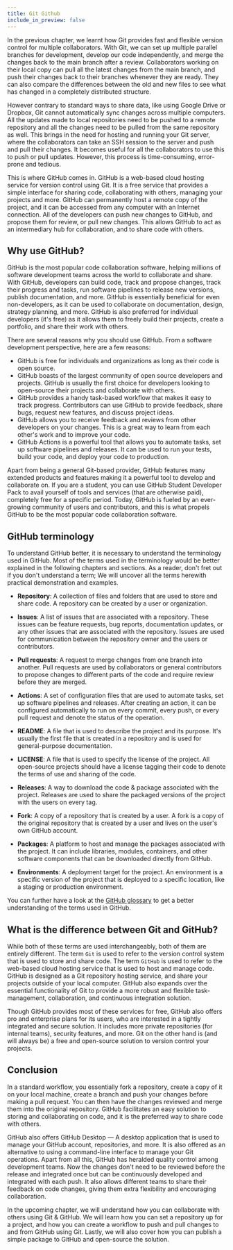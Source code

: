 ```yaml
---
title: Git Github
include_in_preview: false
---
```


In the previous chapter, we learnt how Git provides fast and flexible version control for multiple collaborators. With Git, we can set up multiple parallel branches for development, develop our code independently, and merge the changes back to the main branch after a review. Collaborators working on their local copy can pull all the latest changes from the main branch, and push their changes back to their branches whenever they are ready. They can also compare the differences between the old and new files to see what has changed in a completely distributed structure.

However contrary to standard ways to share data, like using Google Drive or Dropbox, Git cannot automatically sync changes across multiple computers. All the updates made to local repositories need to be pushed to a remote repository and all the changes need to be pulled from the same repository as well. This brings in the need for hosting and running your Git server, where the collaborators can take an SSH session to the server and push and pull their changes. It becomes useful for all the collaborators to use this to push or pull updates. However, this process is time-consuming, error-prone and tedious. 

This is where GitHub comes in. GitHub is a web-based cloud hosting service for version control using Git. It is a free service that provides a simple interface for sharing code, collaborating with others, managing your projects and more. GitHub can permanently host a remote copy of the project, and it can be accessed from any computer with an Internet connection. All of the developers can push new changes to GitHub, and propose them for review, or pull new changes. This allows GitHub to act as an intermediary hub for collaboration, and to share code with others.

## Why use GitHub?

GitHub is the most popular code collaboration software, helping millions of software development teams across the world to collaborate and share. With GitHub, developers can build code, track and propose changes, track their progress and tasks, run software pipelines to release new versions, publish documentation, and more. GitHub is essentially beneficial for even non-developers, as it can be used to collaborate on documentation, design, strategy planning, and more. GitHub is also preferred for individual developers (it's free) as it allows them to freely build their projects, create a portfolio, and share their work with others.

There are several reasons why you should use GitHub. From a software development perspective, here are a few reasons:

- GitHub is free for individuals and organizations as long as their code is open source.
- GitHub boasts of the largest community of open source developers and projects. GitHub is usually the first choice for developers looking to open-source their projects and collaborate with others.
- GitHub provides a handy task-based workflow that makes it easy to track progress. Contributors can use GitHub to provide feedback, share bugs, request new features, and discuss project ideas.
- GitHub allows you to receive feedback and reviews from other developers on your changes. This is a great way to learn from each other's work and to improve your code.
- GitHub Actions is a powerful tool that allows you to automate tasks, set up software pipelines and releases. It can be used to run your tests, build your code, and deploy your code to production.

Apart from being a general Git-based provider, GitHub features many extended products and features making it a powerful tool to develop and collaborate on. If you are a student, you can use GitHub Student Developer Pack to avail yourself of tools and services (that are otherwise paid), completely free for a specific period. Today, GitHub is fueled by an ever-growing community of users and contributors, and this is what propels GitHub to be the most popular code collaboration software.

## GitHub terminology

To understand GitHub better, it is necessary to understand the terminology used in GitHub. Most of the terms used in the terminology would be better explained in the following chapters and sections. As a reader, don't fret out if you don't understand a term; We will uncover all the terms herewith practical demonstration and examples.

- **Repository**: A collection of files and folders that are used to store and share code. A repository can be created by a user or organization.

- **Issues**: A list of issues that are associated with a repository. These issues can be feature requests, bug reports, documentation updates, or any other issues that are associated with the repository. Issues are used for communication between the repository owner and the users or contributors.

- **Pull requests**: A request to merge changes from one branch into another. Pull requests are used by collaborators or general contributors to propose changes to different parts of the code and require review before they are merged.

- **Actions**: A set of configuration files that are used to automate tasks, set up software pipelines and releases. After creating an action, it can be configured automatically to run on every commit, every push, or every pull request and denote the status of the operation.

- **README**: A file that is used to describe the project and its purpose. It's usually the first file that is created in a repository and is used for general-purpose documentation.

- **LICENSE**: A file that is used to specify the license of the project. All open-source projects should have a license tagging their code to denote the terms of use and sharing of the code.

- **Releases**: A way to download the code & package associated with the project. Releases are used to share the packaged versions of the project with the users on every tag.

- **Fork**: A copy of a repository that is created by a user. A fork is a copy of the original repository that is created by a user and lives on the user's own GitHub account.

- **Packages**: A platform to host and manage the packages associated with the project. It can include libraries, modules, containers, and other software components that can be downloaded directly from GitHub.

- **Environments**: A deployment target for the project. An environment is a specific version of the project that is deployed to a specific location, like a staging or production environment.

You can further have a look at the [GitHub glossary](https://docs.github.com/en/get-started/quickstart/github-glossary) to get a better understanding of the terms used in GitHub.

<!-- Add a picture of a GitHub repository showing all of the above terms -->

## What is the difference between Git and GitHub?

While both of these terms are used interchangeably, both of them are entirely different. The term `Git` is used to refer to the version control system that is used to store and share code. The term `GitHub` is used to refer to the web-based cloud hosting service that is used to host and manage code. GitHub is designed as a Git repository hosting service, and share your projects outside of your local computer. GitHub also expands over the essential functionality of Git to provide a more robust and flexible task-management, collaboration, and continuous integration solution.

Though GitHub provides most of these services for free, GitHub also offers pro and enterprise plans for its users, who are interested in a tightly integrated and secure solution. It includes more private repositories (for internal teams), security features, and more. Git on the other hand is (and will always be) a free and open-source solution to version control your projects.

## Conclusion

In a standard workflow, you essentially fork a repository, create a copy of it on your local machine, create a branch and push your changes before making a pull request. You can then have the changes reviewed and merge them into the original repository. GitHub facilitates an easy solution to storing and collaborating on code, and it is the preferred way to share code with others.

GitHub also offers GitHub Desktop — A desktop application that is used to manage your GitHub account, repositories, and more. It is also offered as an alternative to using a command-line interface to manage your Git operations. Apart from all this, GitHub has heralded quality control among development teams. Now the changes don't need to be reviewed before the release and integrated once but can be continuously developed and integrated with each push. It also allows different teams to share their feedback on code changes, giving them extra flexibility and encouraging collaboration.

In the upcoming chapter, we will understand how you can collaborate with others using Git & GitHub. We will learn how you can set a repository up for a project, and how you can create a workflow to push and pull changes to and from GitHub using Git. Lastly, we will also cover how you can publish a simple package to GitHub and open-source the solution.
